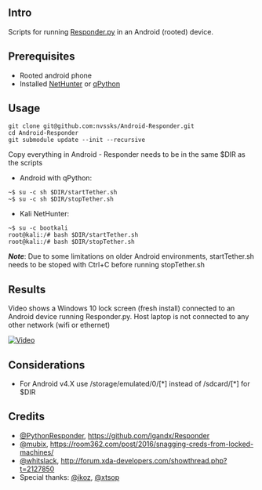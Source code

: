 Intro
------
Scripts for running [Responder.py](https://github.com/SpiderLabs/Responder) in an Android (rooted) device. 


Prerequisites
------
* Rooted android phone
* Installed [NetHunter](https://www.kali.org/kali-linux-nethunter/) or [qPython](https://play.google.com/store/apps/details?id=org.qpython.qpy&hl=en)


Usage	
------
```
git clone git@github.com:nvssks/Android-Responder.git
cd Android-Responder
git submodule update --init --recursive
```
Copy everything in Android - Responder needs to be in the same $DIR as the scripts

* Android with qPython:
```
~$ su -c sh $DIR/startTether.sh
~$ su -c sh $DIR/stopTether.sh
```
* Kali NetHunter:
```
~$ su -c bootkali
root@kali:/# bash $DIR/startTether.sh
root@kali:/# bash $DIR/stopTether.sh
```

<b><i>Note</i></b>: Due to some limitations on older Android environments, startTether.sh needs to be stoped with Ctrl+C before running stopTether.sh

Results
------
Video shows a Windows 10 lock screen (fresh install) connected to an Android device running Responder.py. Host laptop is not connected to any other network (wifi or ethernet)


[![Video](https://img.youtube.com/vi/Wdavavcon68/0.jpg)](https://www.youtube.com/watch?v=Wdavavcon68)


Considerations
------
- For Android v4.X use /storage/emulated/0/[\*] instead of /sdcard/[\*] for $DIR
  

Credits
------
* [@PythonResponder](https://twitter.com/pythonresponder), https://github.com/lgandx/Responder
* [@mubix](https://twitter.com/mubix), https://room362.com/post/2016/snagging-creds-from-locked-machines/
* [@whitslack](http://forum.xda-developers.com/member.php?u=2684937), http://forum.xda-developers.com/showthread.php?t=2127850
* Special thanks: [@ikoz](https://twitter.com/ikoz), [@xtsop](https://twitter.com/xtsop)
